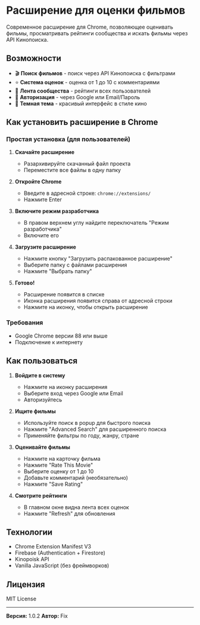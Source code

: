 # Расширение для оценки фильмов

Современное расширение для Chrome, позволяющее оценивать фильмы, просматривать рейтинги сообщества и искать фильмы через API Кинопоиска.

## Возможности

- 🎬 **Поиск фильмов** - поиск через API Кинопоиска с фильтрами
- ⭐ **Система оценок** - оценка от 1 до 10 с комментариями
- 👥 **Лента сообщества** - рейтинги всех пользователей
- 🔐 **Авторизация** - через Google или Email/Пароль
- 🎨 **Темная тема** - красивый интерфейс в стиле кино

## Как установить расширение в Chrome

### Простая установка (для пользователей)

1. **Скачайте расширение**
   - Разархивируйте скачанный файл проекта
   - Переместите все файлы в одну папку

2. **Откройте Chrome**
   - Введите в адресной строке: `chrome://extensions/`
   - Нажмите Enter

3. **Включите режим разработчика**
   - В правом верхнем углу найдите переключатель "Режим разработчика"
   - Включите его

4. **Загрузите расширение**
   - Нажмите кнопку "Загрузить распакованное расширение"
   - Выберите папку с файлами расширения
   - Нажмите "Выбрать папку"

5. **Готово!**
   - Расширение появится в списке
   - Иконка расширения появится справа от адресной строки
   - Нажмите на иконку, чтобы открыть расширение

### Требования

- Google Chrome версии 88 или выше
- Подключение к интернету

## Как пользоваться

1. **Войдите в систему**
   - Нажмите на иконку расширения
   - Выберите вход через Google или Email
   - Авторизуйтесь

2. **Ищите фильмы**
   - Используйте поиск в popup для быстрого поиска
   - Нажмите "Advanced Search" для расширенного поиска
   - Применяйте фильтры по году, жанру, стране

3. **Оценивайте фильмы**
   - Нажмите на карточку фильма
   - Нажмите "Rate This Movie"
   - Выберите оценку от 1 до 10
   - Добавьте комментарий (необязательно)
   - Нажмите "Save Rating"

4. **Смотрите рейтинги**
   - В главном окне видна лента всех оценок
   - Нажмите "Refresh" для обновления

## Технологии

- Chrome Extension Manifest V3
- Firebase (Authentication + Firestore)
- Kinopoisk API
- Vanilla JavaScript (без фреймворков)

## Лицензия

MIT License

---

**Версия:** 1.0.2 
**Автор:** Fix
